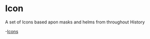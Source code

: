 # Icon
A set of Icons based apon masks and helms from throughout History

-[Icons]( https://csheridan16.github.io/Icon/index.html)


